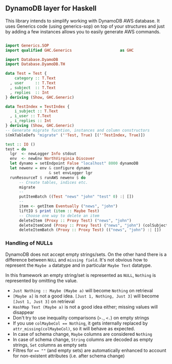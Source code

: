 ## DynamoDB layer for Haskell

This library intends to simplify working with DynamoDB AWS database.
It uses Generics code (using generics-sop) on top of your structures
and just by adding a few instances allows you to easily generate AWS
commands.

````haskell

import Generics.SOP
import qualified GHC.Generics                     as GHC

import Database.DyamoDB
import Database.DyamoDB.TH

data Test = Test {
    category :: T.Text
  , user     :: T.Text
  , subject  :: T.Text
  , replies  :: Int
} deriving (Show, GHC.Generic)

data TestIndex = TestIndex {
    i_subject :: T.Text
  , i_user :: T.Text
  , i_replies :: Int
} deriving (Show, GHC.Generic)
-- Generate migrate fucntion, instances and column constructors
$(mkTableDefs "migrate" (''Test, True) [(''TestIndex, True)])

test :: IO ()
test = do
  lgr  <- newLogger Info stdout
  env  <- newEnv NorthVirginia Discover
  let dynamo = setEndpoint False "localhost" 8000 dynamoDB
  let newenv = env & configure dynamo
                   & set envLogger lgr
  runResourceT $ runAWS newenv $ do
      -- Create tables, indices etc.
      migrate
      --
      putItemBatch ((Test "news" "john" "test" 0) :| [])
      --
      item <- getItem Eventually ("news", "john")
      liftIO $ print (item :: Maybe Test)
      -- Choose one way to delete an item
      deleteItem (Proxy :: Proxy Test) ("news", "john")
      deleteItemCond (Proxy :: Proxy Test) ("news", "john") (colSubject ==. "test")
      deleteItemBatch (Proxy :: Proxy Test) (("news", "john") :| [])
````

### Handling of NULLs

DynamoDB does not accept empty strings/sets. On the other hand
there is a difference between `NULL` and `missing field`.
It's not obvious how to represent the `Maybe a` datatype and in particular `Maybe Text` datatype.

In this framework an empty string/set is represented as `NULL`, `Nothing` is represented by omitting the value.

* `Just Nothing :: Maybe (Maybe a)` will become `Nothing` on retrieval
* `[Maybe a]` is not a good idea. `[Just 1, Nothing, Just 3]` will become `[Just 1, Just 3]` on retrieval
* `HashMap Text (Maybe a)` is not a good idea either; missing values will disappear
* Don't try to use inequality comparisons (`>.`, `<.`) on empty strings
* If you use `colMaybeCol == Nothing`, it gets internally replaced
  by `attr_missing(colMaybeCol)`, so it will behave as expected.
* In case of schema change, `Maybe` columns are considered `Nothing`
* In case of schema change, `String` columns are decoded as empty strings, `Set` columns
  as empty sets
* Filtres for `== ""` (and empty sets) are automatically enhanced to account for
  non-existent attributes (i.e. after schema change)

